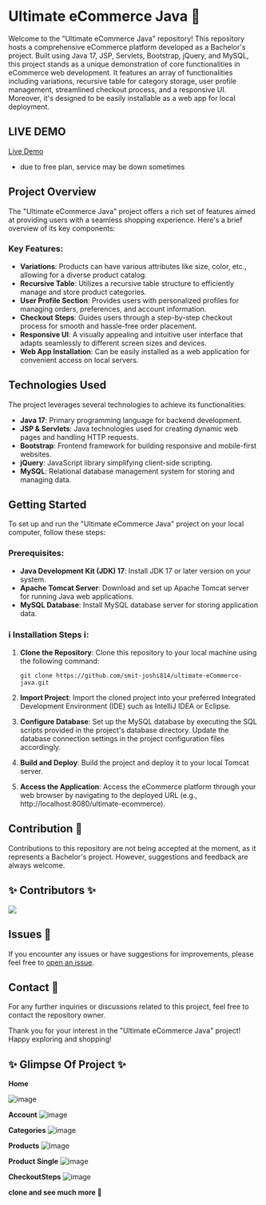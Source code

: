 # Ultimate eCommerce Java 🎉

Welcome to the "Ultimate eCommerce Java" repository! This repository hosts a comprehensive eCommerce platform developed as a Bachelor's project. Built using Java 17, JSP, Servlets, Bootstrap, jQuery, and MySQL, this project stands as a unique demonstration of core functionalities in eCommerce web development. It features an array of functionalities including variations, recursive table for category storage, user profile management, streamlined checkout process, and a responsive UI. Moreover, it's designed to be easily installable as a web app for local deployment.

## LIVE DEMO
[Live Demo](https://my-ecommerce-964f.onrender.com)
- due to free plan, service may be down sometimes

## Project Overview
The "Ultimate eCommerce Java" project offers a rich set of features aimed at providing users with a seamless shopping experience. Here's a brief overview of its key components:

### Key Features:
- **Variations**: Products can have various attributes like size, color, etc., allowing for a diverse product catalog.
- **Recursive Table**: Utilizes a recursive table structure to efficiently manage and store product categories.
- **User Profile Section**: Provides users with personalized profiles for managing orders, preferences, and account information.
- **Checkout Steps**: Guides users through a step-by-step checkout process for smooth and hassle-free order placement.
- **Responsive UI**: A visually appealing and intuitive user interface that adapts seamlessly to different screen sizes and devices.
- **Web App Installation**: Can be easily installed as a web application for convenient access on local servers.

## Technologies Used
The project leverages several technologies to achieve its functionalities:

- **Java 17**: Primary programming language for backend development.
- **JSP & Servlets**: Java technologies used for creating dynamic web pages and handling HTTP requests.
- **Bootstrap**: Frontend framework for building responsive and mobile-first websites.
- **jQuery**: JavaScript library simplifying client-side scripting.
- **MySQL**: Relational database management system for storing and managing data.

## Getting Started
To set up and run the "Ultimate eCommerce Java" project on your local computer, follow these steps:

### Prerequisites:
- **Java Development Kit (JDK) 17**: Install JDK 17 or later version on your system.
- **Apache Tomcat Server**: Download and set up Apache Tomcat server for running Java web applications.
- **MySQL Database**: Install MySQL database server for storing application data.

### ℹ️ Installation Steps ℹ️:
1. **Clone the Repository**: Clone this repository to your local machine using the following command:
   ```
   git clone https://github.com/smit-joshi814/ultimate-eCommerce-java.git
   ```

2. **Import Project**: Import the cloned project into your preferred Integrated Development Environment (IDE) such as IntelliJ IDEA or Eclipse.

3. **Configure Database**: Set up the MySQL database by executing the SQL scripts provided in the project's database directory. Update the database connection settings in the project configuration files accordingly.

4. **Build and Deploy**: Build the project and deploy it to your local Tomcat server.

5. **Access the Application**: Access the eCommerce platform through your web browser by navigating to the deployed URL (e.g., http://localhost:8080/ultimate-ecommerce).

## Contribution 💫
Contributions to this repository are not being accepted at the moment, as it represents a Bachelor's project. However, suggestions and feedback are always welcome.

## ✨ Contributors ✨
<a href="https://github.com/smit-joshi814/ultimate-eCommerce-java/graphs/contributors">
  <img src="https://contrib.rocks/image?repo=smit-joshi814/ultimate-eCommerce-java&max=5" />
</a>

## Issues 📌
If you encounter any issues or have suggestions for improvements, please feel free to [open an issue](https://github.com/smit-joshi814/ultimate-eCommerce-java/issues).

## Contact 📨
For any further inquiries or discussions related to this project, feel free to contact the repository owner.

Thank you for your interest in the "Ultimate eCommerce Java" project! Happy exploring and shopping!

## ✨ Glimpse Of Project ✨

**Home**

![image](https://github.com/smit-joshi814/Ultimate-Project-On-ECommerce-With-Java/assets/45530965/c681b85c-a2e8-45c6-ace3-ec3821025980)

**Account**
![image](https://github.com/smit-joshi814/Ultimate-Project-On-ECommerce-With-Java/assets/45530965/846c1344-4c14-4bea-8313-3b2b96e556e9)

**Categories**
![image](https://github.com/smit-joshi814/Ultimate-Project-On-ECommerce-With-Java/assets/45530965/8e70d21c-f3c7-46a1-b875-0cd7ab9287f4)

**Products**
![image](https://github.com/smit-joshi814/Ultimate-Project-On-ECommerce-With-Java/assets/45530965/e3273dfb-dfc5-4de7-b367-c217d2efdedf)

**Product Single**
![image](https://github.com/smit-joshi814/Ultimate-Project-On-ECommerce-With-Java/assets/45530965/34d3c214-d407-43f9-bca5-680e5e688ab2)

**CheckoutSteps**
![image](https://github.com/smit-joshi814/Ultimate-Project-On-ECommerce-With-Java/assets/45530965/9ddbe0be-0b14-4408-ab6e-5cddcb0eaeca)

**clone and see much more 🎉**
